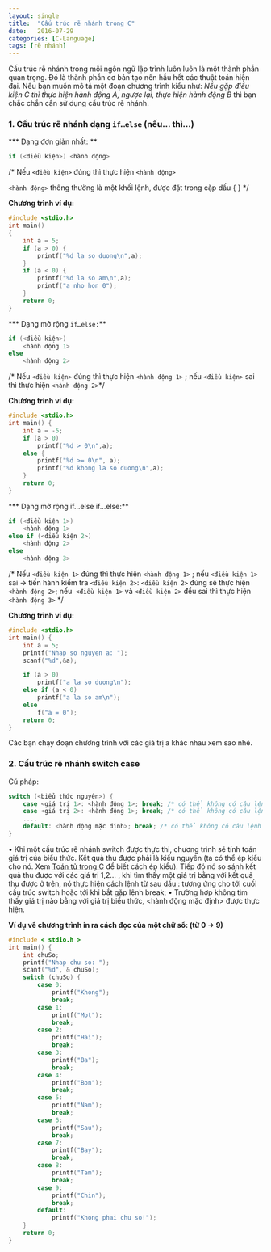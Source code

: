 ```yaml
---
layout: single
title:  "Cấu trúc rẽ nhánh trong C"
date:   2016-07-29
categories: [C-Language]
tags: [rẽ nhánh]
---
```


Cấu trúc rẽ nhánh trong mỗi ngôn ngữ lập trình luôn luôn là một thành phần quan trọng. Đó là thành phần cơ bản tạo nên hầu hết các thuật toán hiện đại. Nếu bạn muốn mô tả một đoạn chương trình kiểu như: *Nếu gặp điều kiện C thì thực hiện hành động A, ngược lại, thực hiện hành động B* thì bạn chắc chắn cần sử dụng cấu trúc rẽ nhánh.

### 1. Cấu trúc rẽ nhánh dạng `if…else` (nếu… thì…)

*** Dạng đơn giản nhất: **

~~~c
if (<điều kiện>) <hành động>
~~~

/* Nếu `<điều kiện>` đúng thì thực hiện `<hành động>`

`<hành động>` thông thường là một khối lệnh, được đặt trong cặp dấu { } */

**Chương trình ví dụ:**

~~~c
#include <stdio.h>
int main()
{
	int a = 5;
	if (a > 0) {
		printf("%d la so duong\n",a);
	}
	if (a < 0) {
		printf("%d la so am\n",a);
		printf("a nho hon 0");
	}
	return 0;
}
~~~

*** Dạng mở rộng `if…else:`**

~~~c
if (<điều kiện>)
	<hành động 1>
else
	<hành động 2>
~~~

/* Nếu `<điều kiện>` đúng thì thực hiện `<hành động 1>` ; nếu `<điều kiện>` sai thì thực hiện `<hành động 2>`*/

**Chương trình ví dụ:**

~~~c
#include <stdio.h>
int main() {
	int a = -5;
	if (a > 0)
		printf("%d > 0\n",a);
	else {
		printf("%d >= 0\n", a);
		printf("%d khong la so duong\n",a);
	}
	return 0;
}
~~~

*** Dạng mở rộng if…else if…else:**

~~~c
if (<điều kiện 1>)
	<hành động 1>
else if (<điều kiện 2>)
	<hành động 2>
else
	<hành động 3>
~~~

/* Nếu `<điều kiện 1>` đúng thì thực hiện `<hành động 1>` ; nếu `<điều kiện 1>` sai -\> tiến hành kiểm tra `<điều kiện 2>`: `<điều kiện 2>` đúng sẽ thực hiện `<hành động 2>`; nếu  `<điều kiện 1>` và `<điều kiện 2>` đều sai thì thực hiện `<hành động 3>` */


**Chương trình ví dụ:**

~~~c
#include <stdio.h>
int main() {
	int a = 5;
	printf("Nhap so nguyen a: ");
	scanf("%d",&a);

	if (a > 0)
		printf("a la so duong\n");
	else if (a < 0)
		printf("a la so am\n");
	else
		f("a = 0");
	return 0;
}
~~~

Các bạn chạy đoạn chương trình với các giá trị a khác nhau xem sao nhé.

### 2. Cấu trúc rẽ nhánh switch case

Cú pháp:

~~~c
switch (<biểu thức nguyên>) {
	case <giá trị 1>: <hành động 1>; break; /* có thể không có câu lệnh này*/
	case <giá trị 2>: <hành động 1>; break; /* có thể không có câu lệnh này*/
	....
	default: <hành động mặc định>; break; /* có thể không có câu lệnh này*/
}
~~~

• Khi một cấu trúc rẽ nhánh switch được thực thi, chương trình sẽ tính toán giá trị của biểu thức. Kết quả thu được phải là kiểu nguyên (ta có thể ép kiểu cho nó. Xem [Toán tử trong C](/ngon-ngu-c/toan-tu-trong-c/) để biết cách ép kiểu). Tiếp đó nó so sánh kết quả thu được với các giá trị 1,2… , khi tìm thấy một giá trị bằng với kết quả thu được ở trên, nó thực hiện cách lệnh từ sau dấu : tương ứng cho tới cuối cấu trúc switch hoặc tới khi bắt gặp lệnh break;
 • Trường hợp không tìm thấy giá trị nào bằng với giá trị biểu thức, <hành động mặc định> được thực hiện.

**Ví dụ về chương trình in ra cách đọc của một chữ số: (từ 0 -> 9)**

~~~c
#include < stdio.h >
int main() {
	int chuSo;
	printf("Nhap chu so: ");
	scanf("%d", & chuSo);
	switch (chuSo) {
		case 0:
			printf("Khong");
			break;
		case 1:
			printf("Mot");
			break;
		case 2:
			printf("Hai");
			break;
		case 3:
			printf("Ba");
			break;
		case 4:
			printf("Bon");
			break;
		case 5:
			printf("Nam");
			break;
		case 6:
			printf("Sau");
			break;
		case 7:
			printf("Bay");
			break;
		case 8:
			printf("Tam");
			break;
		case 9:
			printf("Chin");
			break;
		default:
			printf("Khong phai chu so!");
	}
	return 0;
}
~~~
